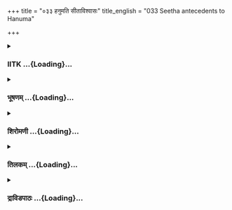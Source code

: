 +++
title = "०३३ हनुमति सीताविश्वासः"
title_english = "033 Seetha antecedents to Hanuma"

+++
<div caption="श्रीराम-हरिसीताराममूर्ति-घनपाठिभ्यां वचनम्" class="audioEmbed" src="https://archive.org/download/Ramayana-recitation-Sriram-harisItArAmamUrti-Ghanapaati-v2/Kanda_5/Kanda_5_SK-033-Seetha_antecedents_to_Hanuma.mp3"></div>

<div class="js_include collapsed" newlevelforh1="3" title="IITK" unfilled url="/purANam/rAmAyaNam/audIchya-pAThaH/iitk/5_sundarakANDam/05-sItA-bhAShaNam/033_hanumati_sItAvishvAsaH.md">
<details><summary><h3>IITK ...{Loading}...</h3></summary>

Sita reveals her story to Hanuman.



#### श्लोकः
##### मूलम्
सोऽवतीर्य द्रुमात्तस्माद्विद्रुमप्रतिमाननः।  
विनीतवेषः कृपणः प्रणिपत्योपसृत्य च॥5.33.1॥  
तामब्रवीन्महातेजा हनूमान्मारुतात्मजः।  
शिरस्यञ्जलिमाधाय सीतां मधुरया गिरा॥5.33.2॥

##### शब्दार्थः
विद्रुमप्रतिमाननः whose face was like the colour of a coral, महातेजाः shining, मारुतात्मजः son of the Windgod, सः हनुमान् Hanuman, तस्मात् from that, द्रुमात् from the tree, अवतीर्य having climbed down, विनीतवेषः dressed in a sober manner, कृपणः piteous, प्रणिपत्य having offered salutations, उपसृत्य went near her, शिरसि on his head, अञ्चलिम् having folded palms, आधाय placed, तां सीताम् her, Sita, मधुरया in sweet, गिरा words, अब्रवीत् spoke.

##### आङ्ग्लानुवादः
Hanuman, son of the Windgod whose face shone like coral, dressed in a sober manner climbed down the tree, went close to Sita, offered salutations with his palms on his head and spoke in sweet wordsः



#### श्लोकः
##### मूलम्
का नु पद्मपलाशाक्षि क्लिष्टकौशेयवासिनि।  
द्रुमस्य शाखामालम्ब्य तिष्ठसि त्वमनिन्दिते॥5.33.3॥

##### शब्दार्थः
पद्मपलाशाक्षि O one with eyes like lotus petals, क्लिष्टकौशेयवासिनि robed in crumpled silk, अनिन्दिते blameless lady, द्रुमस्य of the tree, शाखाम् branch, आलम्ब्य by holding, तिष्ठसि you are standing, का नु who are you?

##### आङ्ग्लानुवादः
"O blameless lady with eyes like lotus petals, in crumpled silk, holding a branch, and standing, who are you?



#### श्लोकः
##### मूलम्
किमर्थम् तव नेत्राभ्यां वारि स्रवति शोकजम्।  
पुण्डरीकपलाशाभ्यां विप्रकीर्णमिवोदकम्॥5.33.4॥

##### शब्दार्थः
पुण्डरीकपलाशाभ्याम् from two petals of white lotus, विप्रकीर्णम् trickled, उदकम् इव like water, तव your, नेत्राभ्याम् from your eyes, शोकजम् tears of grief, वारि water, किमर्थम् for what reason, स्रवति is flowing.

##### आङ्ग्लानुवादः
"Why are tears of grief flowing from your eyes like water trickling down a pair of petals of white lotuses?



#### श्लोकः
##### मूलम्
सुराणामसुराणां वा नागगन्धर्वरक्षसाम्।  
यक्षाणां किन्नराणां वा का त्वं भवसि शोभने॥5.33.5॥

##### शब्दार्थः
शोभने O auspicious one, त्वम् you, सुराणाम् among gods, असुराणां वा or demons, नागगन्धर्वरक्षसाम् of nagas, gandharvas, rakshasas, यक्षाणाम् of yakshas, किन्नराणां वा or kinneras, का who, भवसि you are.

##### आङ्ग्लानुवादः
"O noble lady, are you a goddess or a demoness, a naga, a gandharva, a rakshasa, a yaksha or a kinnera?



#### श्लोकः
##### मूलम्
का त्वं भवसि रुद्राणां मरुतां वा वरानने।  
वसूनां हि वरारोहे देवता प्रतिभासि मे॥5.33.6॥

##### शब्दार्थः
वरानने O beautiful lady, त्वम् you, रुद्राणाम् of the Rudras, मरुतां वा or even Marutas, वसूनाम् of Vasus, का who, भवसि you are, वरारोहे O fine woman, देवता goddess, मे to me, प्रतिभासि  you appear

##### आङ्ग्लानुवादः
"O beautiful lady Do you belong to the race of Rudras, or Marutas, or Vasus?. O noble lady, you appear a goddess to me.



#### श्लोकः
##### मूलम्
कि नु चन्द्रमसा हीना पतिता विबुधालयात्।  
रोहिणी ज्योतिषां श्रेष्ठा श्रेष्ठसर्वगुणान्विता॥5.33.7॥

##### शब्दार्थः
चन्द्रमसा from the Moon, हीना separated, विबुधालयात् from the abode of the gods, पतिता fallen down, ज्योतिषाम् among the luminaries, श्रेष्ठा best one, श्रेष्ठसर्वगुणान्विता who has all best qualities, रोहिणी Rohini किं नु you may be

##### आङ्ग्लानुवादः




#### श्लोकः
##### मूलम्
का त्वं भवसि कल्याणि त्वमनिन्दितलोचने।  
कोपाद्वा यदि वा मोहाद्भर्तारमसितेक्षणे॥5.33.8॥  
वसिष्ठं कोपयित्वा त्वं नासि कल्याण्यरुन्धती।

##### शब्दार्थः
असितेक्षणे O lady of lovely black eyes, त्वम् you, कोपाद्वा or out of anger, यदि वा or else, मोहात् out of delusion, भर्तारम् husband, वसिष्ठम् Vasistha, कोपयित्वा making him angry, कल्याणि O auspicious lady, अरुन्धती Arundhati, नासि are you not

##### आङ्ग्लानुवादः
"O lady of lovely black eyes who are you? Have you by any chance offended your husband out of anger or out of delusion? Are you the auspicious Arundhati dislodged for making your lord Vasistha angry?



#### श्लोकः
##### मूलम्
को नु पुत्रः पिता भ्राता भर्ता वा ते सुमध्यमे॥5.33.9॥  
अस्माल्लोकादमुं लोकं गतं त्वमनुशोचसि।

##### शब्दार्थः
सुमध्यमे O woman of beautiful waist, अस्मात् from this, लोकात् from the world, अमुं लोकम् to this world, गतम् dead, त्वम् your, अनुशोचसि worrying about, ते your, पुत्रः son, पिता father, भ्राता brother, भर्ता वा or is it husband, को नु is he?

##### आङ्ग्लानुवादः
"O woman of beautiful waist from which world have you come here? For whom are you worrying? Who is your son, father, brother or husband? Are you worrying about some one dead?.



#### श्लोकः
##### मूलम्
रोदनादतिनिश्श्वासाद्भूमिसंस्पर्शनादपि॥5.33.10॥  
न त्वां देवीमहं मन्ये राज्ञस् सर्वज्ञावधारणात्।

##### शब्दार्थः
रोदनात् from your weeping, अतिनिश्श्वासात् breathing heavily, भूमिसंस्पर्शनादपि your touching the ground, राज्ञः royal, संज्ञावधारणात् having signs of sovereignty, त्वाम् you, देवीम् O goddess, अहम् I, न मन्ये I do not think.

##### आङ्ग्लानुवादः
"From your weeping, your sighing and your touching the earth (gods do not touch the earth) and your signs of sovereignty, I do not think you are a goddess (meaning otherwise she posessed divine grace).



#### श्लोकः
##### मूलम्
व्यञ्जनानि च ते यानि लक्षणानि च लक्षये॥5.33.11॥  
महिषी भूमिपालस्य राजकन्या च मे मता।

##### शब्दार्थः
ते your, यानि those, व्यञ्जनानि signs, लक्षणानि च also qualities, लक्षये I see, भूमिपालस्य king's, महिषी consort, राजकन्या च and a princess, मे to me, मता it is felt.

##### आङ्ग्लानुवादः
"On the basis of your royal signs and other qualities I infer that you are the daughter of a king or his consort.



#### श्लोकः
##### मूलम्
रावणेन जनस्थानाद्बलादपदहृता यदि॥5.33.12॥  
सीता त्वमसि भद्रं ते तन्ममाचक्ष्व पृच्छतः।

##### शब्दार्थः
त्वम् you, जनस्थानात् from Janasthana, रावणेन by Ravana, बलात् forcibly, अपहृता borne away, सीता Sita, असि यदि if you are, तत् that, पृच्छतः  enquiring, मम to me, आचक्ष्व you tell, ते भद्रम् wish you well.

##### आङ्ग्लानुवादः
"If you are Sita, who was forcefully borne away by Ravana from Janasthana you may kindly reveal to me freely. May god bless you.



#### श्लोकः
##### मूलम्
यथा हि तव वै दैन्यं रूपं चाप्यतिमानुषम्॥5.33.13॥  
तपसा चान्वितो वेषस्त्वं राममहिषी ध्रुवम्।

##### शब्दार्थः
तव your, दैन्यम् plight, अतिमानुषम् superhuman, रूपं च and your form, तपसा with austerity, अन्वितः endowed, वेषः your dress, यथा as much, त्वम् you are, ध्रुवम् surely, राममहिषी Rama's queen.

##### आङ्ग्लानुवादः
"Indeed your plight, the superhuman beauty and your robes marked with asceticism, surely tell me that you are Rama's queen."



#### श्लोकः
##### मूलम्
सा तस्य वचनं श्रुत्वा रामकीर्तनहर्षिता॥5.33.14॥  
उवाच वाक्यं वैदेही हनुमन्तं द्रुमाश्रितम्।

##### शब्दार्थः
सा वैदेही that Vaidehi, तस्य his, वचनम् word, श्रुत्वा having heard, रामकीर्तनहर्षिता happy to hear words of praise of Rama, द्रुमाश्रितम् on the tree, हनुमन्तम् Hanuman, वाक्यम् these words, उवाच spoke.

##### आङ्ग्लानुवादः
Happy to have heard words of praise of Rama, Vaidehi spoke this to Hanuman, who got up the treeः



#### श्लोकः
##### मूलम्
पृथिव्यां राजसिंहानां मुख्यस्य विदितात्मनः॥5.33.15॥  
स्नुषा दशरथस्याहं शत्रुसैन्यप्रतापिनः।

##### शब्दार्थः
अहम् I am, पृथिव्याम् on earth, राजसिंहानाम् among great kings, मुख्यस्य foremost, विदितात्मनः of the knower of self, शत्रुसैन्यप्रतापिनः of the slayer of enemy army, दशरथस्य Dasaratha's, स्नुषा daughterinlaw.

##### आङ्ग्लानुवादः
"I am daughterinlaw of king Dasaratha, knower of the self, the foremost among kings on earth and a slayer of enemy army.



#### श्लोकः
##### मूलम्
दुहिता जनकस्याहं वैदेहस्य महात्मनः॥5.33.16॥  
सीतेति नाम नाम्नाऽहं भार्या रामस्य धीमतः।

##### शब्दार्थः
अहम् I am, वैदेहस्य Videha's, महात्मनः great soul, जनकस्य Janaka's, दुहिता daughter, नाम्ना सीतेति नाम Sita by name, अहम् I am, धीमतः of the sagacious, रामस्य Rama's, भार्या wife.

##### आङ्ग्लानुवादः
"I am daughter of the great soul, Janaka, king of Videha, known as Sita. I am the wife of that sagacious Rama.



#### श्लोकः
##### मूलम्
समा द्वादश तत्राहं राघवस्य निवेशने॥5.33.17॥  
भुञ्जाना मानुषान्भोगान्सर्वकामसमृद्धिनी।

##### शब्दार्थः
अहम् I am, तत्र there, राघवस्य Rama's, निवेशने the abode, मानुषान् mortal, भोगान् pleasures, भुञ्जाना experiencing, सर्वकामसमृद्धिनी all kinds of pleasures provided, द्वादश twelve, समाः years.

##### आङ्ग्लानुवादः
"I enjoyed worldly pleasures in abundance for twelve years at Rama's abode.



#### श्लोकः
##### मूलम्
तत्र त्रयोदशे वर्षे राज्येनेक्ष्वाकुनन्दनम्॥5.33.18॥  
अभिषेचयितुं राजा सोपाध्यायः प्रचक्रमे।

##### शब्दार्थः
ततः then, त्रयोदशे in the thirteenth, वर्षे in the year, सोपाध्यायः with his preceptor, राजा the king, इक्ष्वाकुनन्दनम् delight of the Ikshvakus, राज्येन in the kingdom, अभिषेचयितुम् to coronate, प्रचक्रमे arranged.

##### आङ्ग्लानुवादः
"Then in the thirteenth year king Dasaratha along with the royal preceptor arranged to  coronate Rama, delight of the Ikshvaku family, in the kingdom.



#### श्लोकः
##### मूलम्
तस्मिन्सम्भ्रियमाणे तु राघवस्याभिषेचने॥5.33.19॥  
कैकयी नाम भर्तारं देवी वचनमब्रवीत्।

##### शब्दार्थः
तस्मिन् in that, राघवस्य Rama's, अभिषेचने in the coronation, सम्भ्रियमाणे while preparations were being made, कैकेयी नाम called Kaikeyi, देवी queen, भर्तारम् to her husband, वचनम् these words, अब्रवीत् spoke.

##### आङ्ग्लानुवादः
"While preparations for the coronation were on, queen Kaikeyi said to her husbandः



#### श्लोकः
##### मूलम्
न पिबेयं न खादेयं प्रत्यहं मम भोजनम्॥5.33.20॥  
एष मे जीवितस्यान्तो रामो यद्यभिषिच्यते।

##### शब्दार्थः
न पिबेयम् I shall not drink, प्रत्यहम् daily, भोजनम् food, न खादेयम् I will not eat, रामः Rama, यदि if, अभिषिच्यते is coronated, एषः this is, मे my, जीवितस्य life's, अन्तः end.

##### आङ्ग्लानुवादः
'I shall not drink or eat food, if Rama is coronated. I shall end my life this moment.



#### श्लोकः
##### मूलम्
यत्तदुक्तं त्वया वाक्यं प्रीत्या नृपतिसत्तम॥5.33.21॥  
तच्छेन्न वितथं कार्यं वनं गच्छतु राघवः।

##### शब्दार्थः
नृपतिसत्तम the foremost among kings, त्वया by you, प्रीत्या lovingly, यत् such, तत् वाक्यम् words, उक्तम् spoken, तत् the same, वितथम् false, न कार्यं that promise, यदि if you please, राघवः Rama, वनम् to the forest, गच्छतु  go.

##### आङ्ग्लानुवादः
'O Dasaratha, the foremost among kings if the promise lovingly made by you earlier is not going to be false, Rama should go to the forest'.



#### श्लोकः
##### मूलम्
स राजा सत्यवाग्देव्या वरदानमनुस्मरन्॥5.33.22॥  
मुमोह वचनं श्रुत्वा कैकेय्याः क्रूरमप्रियम्।

##### शब्दार्थः
सत्यवाक् ever truthful, सः राजा that king, देव्याः to the queen, वरदानम् boons, अनुस्मरन् remembering, कैकेय्याः of Kaikeyi, क्रूरम् cruel, अप्रियम् unpleasant, वचनम् word, श्रुत्वा having heard, मुमोह fainted.

##### आङ्ग्लानुवादः
"Remembering the boons the ever truthful king had granted to Kaikeyi, he fainted after hearing her cruel and harsh words.



#### श्लोकः
##### मूलम्
ततस्तु स्थविरो राजा सत्ये धर्मे व्यवस्थितः॥5.33.23॥  
ज्येष्ठं यशस्विनं पुत्रं रुदन्राज्यमयाचत।

##### शब्दार्थः
ततः then, सत्ये by truth, धर्मे by rigteousness, व्यवस्थितः one who held, स्थविरः aged, राजा king, रुदन् while crying, यशस्विनम् glorious one, ज्येष्ठम् eldest, पुत्रम् son, राज्यम् kingdom, अयाचत begged.

##### आङ्ग्लानुवादः
"The aged king who held on to truthfulness and righteousness begged his famed eldest son Rama to return the kingdom.



#### श्लोकः
##### मूलम्
स पितुर्वचनं श्रीमानभिषेकात्परं प्रियम्॥5.33.24॥  
मनसा पूर्वमासाद्य वाचा प्रतिगृहीतवान्।

##### शब्दार्थः
श्रीमान् illustrious one, सः he, पितुः father's, वचनम् word, अभिषेकात् more than coronation, परम् supreme, प्रियम् dear, मनसा by his mind, पूर्वम् first, आसाद्य having accepted, वाचा by word, प्रतिगृहीतवान् accepted

##### आङ्ग्लानुवादः
"The illustrious Rama who valued his father's word more than sovereignty, bowed to the command of the father.



#### श्लोकः
##### मूलम्
दद्यान्न प्रतिगृह्णीयान्न ब्रूयात्किञ्चिदप्रियम्॥5.33.25॥  
अपि जीवितहेतोर्वा रामस्सत्यपराक्रमः।

##### शब्दार्थः
सत्यपराक्रमः one whose truthfulness was his strength, रामः Rama, दद्यात् he give,न प्रतिगृह्णीयात् he will not take, जीवितहेतोर्वा even for his life, किञ्चित् even a little, अप्रियम् harsh, न ब्रूयात् he will not speak .

##### आङ्ग्लानुवादः
"Rama, whose strength was his truthfulness, gave whatever others sought but would not accept anything in return. He would not speak a harsh word.



#### श्लोकः
##### मूलम्
स विहायोत्तरीयाणि महार्हाणि महायशाः॥5.33.26॥  
विसृज्य मनसा राज्यं जनन्यै मां समादिशत्।

##### शब्दार्थः
महायशाः a highly renowned, सः he, महार्हाणि luxurious, उत्तरीयाणि upper garments, विहाय cast off, मनसा whole heartedly, राज्यम् kingdom, विसृज्य having given up, माम् me, जनन्यै to his mother, समादिशत् entrusted.

##### आङ्ग्लानुवादः
"Having given up the kingdom  voluntarily, Rama, a highly renowned king cast off his luxurious upper garments and asked me to take care of his mother.



#### श्लोकः
##### मूलम्
साहं तस्याग्रतस्तूर्णं प्रस्थिता वनचारिणी॥5.33.27॥  
न हि मे तेन हीनाया वासस्स्वर्गेऽपि रोचते।

##### शब्दार्थः
सा अहम् I myself, वनचारिणी a forestdweller, तूर्णम् quickly, तस्य his, अग्रतः ahead of him, प्रस्थिता started, तेन by him, हीनायाः separated, मे  me, स्वर्गेऽपि न रोचते did not prefer even heaven.

##### आङ्ग्लानुवादः
"I, however resolved to live in the forest, marched ahead of him quickly as I did not prefer even heaven without him.



#### श्लोकः
##### मूलम्
प्रागेव तु महाभागस्सौमित्रिर्मित्रनन्दनः॥5.33.28॥  
पूर्वजस्यानुयात्रार्थे द्रुमचीरैरलङ्कृतः।

##### शब्दार्थः
महाभागः a noble one, मित्रनन्दनः a delight to friends, सौमित्रिः Saumitri, प्रागेव already, पूर्वजस्य eldest brother's, अनुयात्रार्थे to follow him, द्रुमचीरैः an bark, अलङ्कृतः dressed.

##### आङ्ग्लानुवादः




#### श्लोकः
##### मूलम्
ते वयं भर्तुरादेशं बहुमान्य दृढव्रताः॥5.33.29॥  
प्रविष्टास्स्म पुरादृष्टं वनं गम्भीरदर्शनम्।

##### शब्दार्थः
ते then वयम् we, भर्तुः king's, आदेशम् order, बहुमान्य respecting, दृढव्रताः resolved firmly, पुरा in the past, अदृष्टम् not seen, गम्भीरदर्शनम् impenetrable, वनम् forest, प्रविष्टाः स्मः we  
entered.

##### आङ्ग्लानुवादः
"Respecting the king's order and determined firmly, we entered the impenetrable forest.



#### श्लोकः
##### मूलम्
वसतो दण्डकारण्ये तस्याहममितौजसः॥5.33.30॥  
रक्षसाऽपहृता भार्या रावणेन दुरात्मना।

##### शब्दार्थः
दण्डकारण्ये in the Dandaka forest, वसतः while living, अमितौजसः the most valiant, तस्य his, भार्या wife, अहम् am, दुरात्मना by evilminded, रावणेन by Ravana, अपहृता was abducted.

##### आङ्ग्लानुवादः
"While the most valiant Rama was living in the Dandaka forest, I, his wife was borne away by the evilminded Ravana.



#### श्लोकः
##### मूलम्
द्वौ मासौ तेन मे कालो जीवितानुग्रहः कृतः॥5.33.31॥  
ऊर्ध्वं द्वाभ्यां तु मासाभ्यां ततस्तक्ष्यामि जीवितम्।

##### शब्दार्थः
तेन by him, द्वौ two, मासौ months, मे to me, जीवितानुग्रहः grant of time to live, कृतः given, ततः then, द्वाभ्याम् after the two, मासाभ्याम् months, ऊर्ध्वम् after that, जीवितम् life, त्यक्ष्यामि I will give up.

##### आङ्ग्लानुवादः
"He has allowed me two months time to live. After two months I will have to give up my life."  

#### समाप्तिः
 श्रीमद्रामायणे वाल्मीकीय आदिकाव्ये सुन्दरकाण्डे त्रयस्त्रिंशस्सर्गः॥  
Thus ends the thirtythird sarga of Sundarakanda of the holy Ramayana, the first epic composed by sage Valmiki.

</details>
</div>
<div class="js_include collapsed" newlevelforh1="3" title="भूषणम्" unfilled url="/purANam/rAmAyaNam/audIchya-pAThaH/TIkA/bhUShaNa_iitk/5_sundarakANDam/05-sItA-bhAShaNam/033_hanumati_sItAvishvAsaH.md">
<details><summary><h3>भूषणम् ...{Loading}...</h3></summary>



सो ऽवतीर्य द्रुमात्तस्माद्विद्रुमप्रतिमाननः ।  

विनीतवेषः कृपणः प्रणिपत्योपसृत्य च  ॥  ५।३३।१ ॥   

तामब्रवीन्महातेजा हनूमान् मारुतात्मजः ।  

शिरस्यञ्जलिमाधाय सीतां मधुरया गिरा  ॥  ५।३३।२ ॥   

कानु पद्मपलाशाक्षि क्लिष्टकौशेयवासिनि ।  

द्रुमस्य शाखामालम्ब्य तिष्ठसि त्वमनिन्दिते  ॥  ५।३३।३ ॥   

सो ऽवतीर्येत्यादि । सः राक्षसीषु सुप्तासु लब्धावसर इत्यर्थः । कृपणः
सीतादौस्थ्यदर्शनेन दीनः । जानन्नपि वैदेह्यैव वाचयितुमब्रवीत्  ॥ 
५।३३।१३ ॥   

  

किमर्थं तव नेत्राभ्यां वारि स्रवति शोकजम् ।  

पुण्डरीकपलाशाभ्यां विप्रकीर्णमिवोदकम्  ॥  ५।३३।४ ॥   

किमर्थमिति । तव नेत्राभ्याम् आनन्दाश्रुयोगार्हाभ्याम् । किमर्थं कस्य
कुलच्छेदाय । यद्वा किमर्थं किं चेतसि कृत्वा । पुण्डरीकेत्यादि ।
हन्तैतत्सौन्दर्यं प्रणयिना रामेण दृष्टमासीदिति भावः  ॥  ५।३३।४ ॥   

  

सुराणामसुराणां वा नागगन्धर्वरक्षसाम् ।  

यक्षाणां किन्नराणां वा का त्वं भवसि शोभने  ॥  ५।३३।५ ॥   

का त्वं भवसि रुद्राणां मरुतां वा वरानने ।  

वसूनां वा वरारोहे देवता प्रतिभासे मे  ॥  ५।३३।६ ॥   

किन्नु चन्द्रमसा हीना पतिता विबुधालयात् ।  

रोहिणी ज्योतिषां श्रेष्ठा श्रेष्ठसर्वगुणान्विता  ॥  ५।३३।७ ॥   

सुराणामित्यादिषु निर्धारणे षष्ठी । का त्वं कस्य सम्बन्धिनीत्यर्थः  ॥ 
५।३३।५७ ॥   

  

का त्वं भवसि कल्याणि कत्वमनिन्दितलोचने  ॥  ५।३३।८ ॥   

का त्वमिति । हे कल्याणि । त्वं का । अनिन्दितलोचने । त्वं का भवसीति योजना
 ॥  ५।३३।८ ॥   

  

कोपाद्वा यदि वा मोहाद्भर्तारमसितेक्षणे ।  

वसिष्ठं कोपयित्वा त्वं नासिकल्याण्यरुन्धती  ॥  ५।३३।९ ॥   

वसिष्ठं कोपयित्वेत्यत्रापि पतिता विबुधालयादित्यनुषज्यते । नासीत्यत्र
काकुरनुसन्धेया  ॥  ५।३३।९ ॥   

  

को नु पुत्रः पिता भ्राता भर्ता वा ते सुमध्यमे ।  

अस्माल्लोकादमुं लोकं गतं त्वमनुशोचसि  ॥  ५।३३।१० ॥   

कोन्विति । अमुं लोकं गतम्, यमिति शेषः । परलोकं गतं यं पुत्रं पितरं
भ्रातरं भर्तारं वा अनुशोचसि स क इत्यर्थः । गता त्वमित्यपि पाठः । अस्मात्
स्वर्गादमुं मनुष्यलोकम् गता या त्वमनुशोचसि । तस्यास्ते को वा
पुत्रादिरिति योजना  ॥  ५।३३।१० ॥   

  

रोदनादतिनिःश्वासाद्भूतमिसंस्पर्शनादपि ।  

न त्वां देवीमहं मन्ये राज्ञः संज्ञावधारणात्  ॥  ५।३३।११ ॥   

देवीं देवस्त्रियम् । संज्ञावधारणात् संज्ञायते अनयेति संज्ञा लक्षणम् ।
राजलक्षणनिश्चयादित्यर्थः  ॥  ५।३३।११ ॥   

  

व्यञ्जनानि च ते यानि लक्षणामनि च लक्षये ।  

महिषी भूमिपालस्य राजकन्या ऽसि मे मता  ॥  ५।३३।१२ ॥   

रावणेन जनस्थानाद् बलादपहृता यदि ।  

सीता त्वमसि भद्रं ते तन्ममाचक्ष्व पृच्छतः  ॥  ५।३३।१३ ॥   

व्यञ्जनामि स्तनजघनादीनि । "व्यञ्जनं तेमने चिह्ने श्मश्रुण्यवयवे ऽपि च"
इति विश्वः । लक्षणानि शुभावर्तरेखादिसामुद्रिकलक्षणानि  ॥  ५।३३।१२१३ ॥   

  

यथा हि तव वै दैन्यं रूपं चाप्यतिमानुषम् ।  

तपसा चान्वितो वेषस्त्वं राममहिषी ध्रुवम्  ॥  ५।३३।१४ ॥   

यथा यादृशम्  ॥  ५।३३।१४ ॥   

  

सा तस्य वचनं श्रुत्वा रामकीर्तनहर्षिता ।  

उवाच वाक्यं वैदेही हनुमन्तं द्रुमाश्रितम्  ॥  ५।३३।१५ ॥   

द्रुमाश्रितं द्रुममूलाश्रितम् । सो ऽवतीर्येति द्रुमावतरणस्य
पूर्वमुक्तत्वात् । यद्वा पूर्वमग्रादवतरणमुक्तमिति ज्ञेयम्  ॥  ५।३३।१५ ॥   

  

पृथिव्यां राजसिहानां मुख्यस्य विदितात्मनः ।  

स्नुषा दशरथस्याहं शत्रुसैन्यप्रतापिनः  ॥  ५।३३।१६ ॥   

पृथिव्यामिति । शत्रुसैन्यप्रतापिनः शत्रुषु जीवत्सु न मे श्वशुरो
जीवितवान् । स चेदिदानीं वर्तेत कथमहमेतादृशीमवस्थां प्राप्नुयामिति भावः
 ॥  ५।३३।१६ ॥   

  

दुहिता जनकस्याहं वैदेहस्य महात्मनः ।  

सीता च नाम नाम्ना ऽहं भार्या रामस्य धीमतः  ॥  ५।३३।१७ ॥   

दुहितेति । सीता च नामेत्यत्र नामशब्दः प्रासिद्धौ  ॥  ५।३३।१७ ॥   

  

समा द्वादश तत्राहं राघवस्य निवेशने ।  

भुञ्जाना मानुषान् भोगान् सर्वकामसमृद्धिनी  ॥  ५।३३।१८ ॥   

तत्र त्रयोदशे वर्षे राज्येनेक्ष्वाकुनन्दनम् ।  

अभिषेचयितुं राजा सोपाध्यायः प्रचक्रमे  ॥  ५।३३।१९ ॥   

समा इति । अहम् एतादृशावस्था अहम् । तत्र मम श्वशुरगृहे । द्वादशसमाः
द्वादशसंवत्सरान् । अत्यन्तसंयोगे द्वितीया ।
तेनाविच्छोन्नैकरूपभोगभोक्तृत्वमुच्यते । मानुषानित्यनेन नात्मनो मानुषत्वं
स्वाभाविकमिति सूच्यते । भोगान् भुञ्जाना अनुभवन्ती । काम्यन्त इति कामाः
भोगोपकरणानि स्रक्चन्दनादीनि । तेषां समृद्धं समृद्धिः । भावे निष्ठा ।
तदस्या अस्तीति सर्वकामसमृद्विनी । "अत इनिठनौ" इति इनिप्रत्ययः । अभवमिति
शेषः  ॥  ५।३३।१८१९ ॥   

  

तस्मिन् संभ्रियमाणे तु राघवस्याभिषेचने ।  

कैकेयी नाम भर्तारं देवी वचनमब्रवीत्  ॥  ५।३३।२० ॥   

तस्मिन्निति । संभ्रियमाणे संभारान् संपादयति सति । राघवस्याभिषेचने
रामाभिषेकनिमित्तम् । देवी महिषी  ॥  ५।३३।२० ॥   

  

न पिबेयं न खादेयं प्रत्यहं मम भोजनम् ।  

एष मे जीवितस्यान्तो रामो यद्यभिषिच्यते  ॥  ५।३३।२१ ॥   

न पिबेयमिति । भुज्यत इति भोजनं खाद्यं पेयं च । रामो यद्यभिषिच्यते तदा मम
संबन्धि यत् भोजनं तन्न पिबेयं न खादेयम् । एषः अयमभिषेकः जीवितस्यान्तश्च
 ॥  ५।३३।२१ ॥   

  

यत्तदुक्तं त्वया वाक्यं प्रीत्या नृपतिसत्तम ।  

तच्चेन्न वितथं कार्यं वनं गच्छतु राघवः  ॥  ५।३३।२२ ॥   

यत्तदिति । तत्पूर्वोक्तं यद्वरदानरूपं वाक्यं तन्न वितथं कार्यं चेत्तदा
रामो वनं गच्छतु  ॥  ५।३३।२२ ॥   

  

स राजा सत्यवाग् देव्या वरदानमनुस्मरन् ।  

मुमोह वचनं श्रुत्वा कैकेय्याः क्रूरमप्रियम्  ॥  ५।३३।२३ ॥   

ततस्तु स्थविरो राजा सत्ये धर्मे व्यवस्थितः ।  

ज्येष्ठं यशस्विनं पुत्रं रुदन् राज्यमयाचत  ॥  ५।३३।२४ ॥   

स इति । देव्यास्संबन्धि स्वकृतं वरदानं स्मृत्वा कैकेय्याः वचनं श्रुत्वा
मुमोह  ॥  ५।३३।२३२४ ॥   

  

स पितुर्वचनं श्रीमानभिषेकात् परं प्रियम् ।  

मनसा पूर्वमासाद्य वाचा प्रतिगृहीतवान्  ॥  ५।३३।२५ ॥   

दद्यान्न प्रतिगृह्णीयान्न ब्रूयात् किंचिदप्रियम् ।  

अपि जीवितहेतोर्वा रामः सत्यपराक्रमः  ॥  ५।३३।२६ ॥   

अभिषेकात्परं प्रियं पितुर्वचनं विवासयाचनारूपम्, पूर्वं मनसा आसाद्य
अङ्गीकृत्य अथ वाचा प्रतिगृहीतवान्, मनः पूर्वकमङ्गीकृतवानित्यर्थः  ॥ 
५।३३।२५२६ ॥   

  

स विहायोत्तरीयाणि महार्हाणि महायशाः ।  

विसृज्य मनसा राज्यं जनन्यै मां समादिशत्  ॥  ५।३३।२७ ॥   

उत्तरीयाणि वासांसि । जनन्यै कौसल्यायै । मां समादिशत्, तन्निकटे त्वया
स्थातव्यमित्युक्तवानित्यर्थः  ॥  ५।३३।२७ ॥   

  

सा ऽहं तस्याग्रतस्तूर्णं प्रस्थिता वनचारिणी ।  

न हि मे तेन हीनाया वासः स्वर्गे ऽपि रोचते  ॥  ५।३३।२८ ॥   

सा ऽहमिति । अग्रतः प्रस्थाने हेतुमाहन हीति  ॥  ५।३३।२८ ॥   

  

प्रागेव तु महाभागः सौमित्रिर्मित्रनन्दनः ।  

पूर्वजस्यानुयात्रार्थे द्रुमचीररैलङ्कृतः  ॥  ५।३३।२९ ॥   

प्रागेवेति । प्रागेव यद्यपि रामानन्तरमेव लक्ष्मणेन द्रुमचीरादिस्वीकारः
तथापि तस्य त्वरातिशयव्यञ्जनाय तथोक्तिः । महाभागः "अहं सर्वं करिष्यामि"
इति प्रतिज्ञानुसारेण सर्वविधकैङ्कर्यकरणोचिताभिषेकविघ्नहेतुभाग्यसम्पन्नः
। सौमित्रिः ऽसृष्टस्त्वं वनवासायऽ इत्युक्तवत्याः गर्भे सञ्जातः ।
मित्रनन्दनः स लक्ष्मणः सर्वविधकैङ्कर्यकर्तेत्यनुकूलैरभिनन्दनीयः ।
पूर्वजस्येत्यादि । रामकैङ्कर्यानुरूपत्वेन
द्रुमचीरादीनामलङ्करणत्वमित्यर्थः  ॥  ५।३३।२९ ॥   

  

त वयं भर्तुरादेशं बहुमान्य दृढव्रताः ।  

प्रविष्टाः स्म पुरा ऽदृष्टं वन गम्भीरदर्शनम्  ॥  ५।३३।३० ॥   

वसतो दण्डकारण्ये तस्याहममितौजसः ।  

रक्षसा ऽपहृता भार्या रावणेन दुरात्मना  ॥  ५।३३।३१ ॥   

ते वयमिति । पुरा ऽदृष्टं पूर्वमदृष्टम् । अत्र गम्भीरशब्देन
दुष्प्रवेशत्वम्, दर्शनशब्देन स्वरूपमप्युच्यते  ॥  ५।३३।३०३१ ॥   

  

द्वौ मासौ तेन मे कालो जीवितानुग्रहः कृतः ।  

ऊर्ध्वं द्वाभ्यां तु मासाभ्यां ततस्त्यक्ष्यामि जीवितम्  ॥  ५।३३।३२ ॥   

इत्यार्षे श्रीरामायणे वाल्मीकीये आदिकाव्ये श्रामत्सुन्दरकाण्डे
त्रयस्त्रिंशः सर्गः  ॥  ५।३३ ॥   

द्वौ मासौ द्विमासरूपः कालः । मे जीवितानुग्रहः जीवितानुग्राहकः,
जीवितधारणानुकूलः कृतः । त्यक्ष्यामि, स्वयमेवेति भावः  ॥  ५।३३।३२ ॥   

इति श्रीगोविन्दराजविरचिते श्रीरामायणभूषणे श्रृङ्गारतिलकाख्याने
सुन्दरकाण्डव्याख्याने त्रयस्त्रिंशः सर्गः  ॥  ५।३३ ॥   



</details>
</div>
<div class="js_include collapsed" newlevelforh1="3" title="शिरोमणी" unfilled url="/purANam/rAmAyaNam/audIchya-pAThaH/TIkA/shiromaNI_iitk/5_sundarakANDam/05-sItA-bhAShaNam/033_hanumati_sItAvishvAsaH.md">
<details><summary><h3>शिरोमणी ...{Loading}...</h3></summary>



जानकीवचनश्रवणानन्तरकालिकं हनुमद्वृत्तान्तमाह स इत्यादिभिः ।
विद्रुमप्रतिमं विद्रुमसदृशमाननं यस्य स हनूमान् शिरसि अञ्जलिमाधाय धृत्वा
मधुरया गिरा अब्रवीत् । श्लोकद्वयमेकान्वयि  ॥  ५।३३।१,२  ॥   

  

तद्वचनाकारमाह केत्यादिभिः । द्रुमस्य शाखामवलम्ब्य या त्वं तिष्ठसि सा
त्वं का ऽसि  ॥  ५।३३।३  ॥   

  

किमिति । विप्रकीर्णं स्फुटितघटादिभ्यो निःसृतमुदकमिव नेत्राभ्यां वारि
किमर्थं स्रवति  ॥  ५।३३।४  ॥   

  

सुराणामिति । हे शोभने सुरादीनां मध्ये त्वं का भवसि रुद्राणां मरुतां वा
मध्ये का त्वं भवसि । ननु त्वमेव विचारयेत्यत आह मे मम तु वसूनामग्नीनां
देवता त्वं प्रतिभासि । किंच सुराद्यन्यतमानां का काचित् देवता त्वं मे
प्रतिभासि । श्लोकद्वयमेकान्वयि  ॥  ५।३३।५,६  ॥   

  

तत्रापि दृढतरगमकाभावादाह किमित्यादिभिः । विबुधालयात् पतिता अत एव
चन्द्रमसा हीना ज्योतिषां श्रेष्ठा रोहिणी किं त्वमसि  ॥  ५।३३।७  ॥   

  

केति । हे अनिन्दितलोचने । अस्माल्लोकात् अमुं परोक्षं देशं गतं प्राप्तं
त्वं प्राकृतभिन्नं जनं या त्वमनुशोचसि सा त्वं का ऽसि  ॥  ५।३३।८  ॥   

  

कोपादिति । कोपात् यदि वा मोहात् भर्तारं वशिष्ठं कोपयित्वा गता
त्वमरुन्धती वासि  ॥  ५।३३।९  ॥   

  

क इति । ते पुत्रादिः कः । अर्धं पृथक्-- रोदनादिति । रोदनादिना त्वां
देवीं देवस्त्रियं न मन्ये किंतु राज्ञो रामस्य संज्ञावधारणात् अत्यन्तं
नामग्रहणात् यानि व्यञ्जनानि बोधकानि ते लक्षणानि असाधारणचिह्नानि लक्षये
तेभ्यश्च भूमिपालस्य निखिलब्रह्माण्डाधिपतेः रामस्य महिषी राजकन्या
जनकराजपुत्री च मे मम मता निश्चिता । श्लोकद्वयं संमिलितान्वयि  ॥ 
५।३३।१०,११  ॥   

  

रावणेनेति । जनस्थानात् रावणेन प्रमथिता सीता यदि त्वमसि तदा पृच्छतो मे
आचक्ष्व  ॥  ५।३३।१२  ॥   

  

यथेति । यथा यथावत् तव दैन्यं वियोगदुःखजनितदीनता अतिमानुषं
मानुषानतिक्रान्तम् अत्यद्भुतमित्यर्थः । तव रूपं च तपसा अन्वितस्तव वेषश्च
अस्तीति शेषः अतस्त्वं राममहिष्येव  ॥  ५।३३।१३  ॥   

  

सेति । सा सीता तस्य हनूमतो वचनं श्रुत्वा रामकीर्तनहर्षिता सती
द्रुमाश्रितं हनूमन्तमुवाच  ॥  ५।३३।१४  ॥   

  

तद्वचनाकारमाह पृथिव्यामित्यादिभिः । विदितात्मनः प्रख्यातस्वरूपस्य
राजसिंहानां मुख्यस्य दशरथस्य स्नुषा ऽहमस्मि  ॥  ५।३३।१५  ॥   

  

दुहितेति । महात्मनो जनकस्याहं दुहिता सीतेति नाम्ना उक्ता जतैरभिहिता
रामस्य भार्या ऽहमस्मीति शेषः  ॥  ५।३३।१६  ॥   

  

समा इति । मानुषान् मनुष्यसंबन्धिनो भोगान् पदार्थान् भुञ्जाना ऽहं राघवस्य
निवेशने द्वादश समाः वर्षाणि अवसमिति शेषः  ॥  ५।३३।१७  ॥   

  

तत इति । ततः तत्र त्रयोदशे वर्षे इक्ष्वाकुनन्दनं राममभिषेचयितुं
प्रचक्रमे  ॥  ५।३३।१८  ॥   

  

तस्मिन्निति । राघवस्याभिषेचने संभ्रियमाणे सति कैकेयी भर्तारमब्रवीत्  ॥ 
५।३३।१९  ॥   

  

तद्वचनाकारमाह नेति । एष रामाभिषेकः मम जीवितस्यान्तः अतः यदि रामो
ऽभिषिच्यते तर्हि प्रत्यह प्रतिदिनं यन्मम भोजनम् उदरे प्रापणीयं तत् न
पिबेयं न खादेयम्  ॥  ५।३३।२०  ॥   

  

यदिति । यत् तत् औदार्यपोषकत्वेन अनुत्तमं वाक्यं त्वया उक्तं तत् वितर्थं
व्यर्थं न कार्यमतो राघवो वनं गच्छतु  ॥  ५।३३।२१  ॥   

  

स इति । सत्यवाक् स राजा देव्याः वरदानमनुस्मरन् सन् क्रूरं वियोगबोधकत्वेन
घातुकम् अत एव अप्रियं कैकेय्या वचनं श्रुत्वा मुमोह  ॥  ५।३३।२२ ॥   

तत इति । ततस्तस्मात् हेतो रुदन् राजा ज्येष्ठं पुत्रं राज्यं वनराज्यमयाचत
 ॥  ५।३३।२३  ॥   

  

स इति । स रामः अभिषेकात् परमधिकं प्रियं पितुर्वचनं पूर्वं मनसा आसाद्य
अङ्गीकृत्य वाचापि प्रतिगृहीतवान्  ॥  ५।३३।२४  ॥   

  

दद्यादिति । यो रामः यत् दद्यात् तत् जीवितहेतोरपि न प्रतिगृह्णीयात् स
रामः उत्तरीयाणि राज्यं च मनसा विसृज्य त्यक्त्वा समादिशत्
वनगमनबोधकवचनमकथयत् । श्लोकद्वयमेकान्वयि  ॥  ५।३३।२५,२६  ॥   

  

सेति । तेन रामेण हीनाया यस्या मे स्वर्गे ऽपि वासो न रोचते सा ऽहं
वनचारिणी सती तस्य रामस्य अग्रतः प्रस्थिता  ॥  ५।३३।२७  ॥   

  

प्रागिति । सौमित्रिः पूर्वजस्य रामस्यानुयात्रार्थे प्रागेव
कुशचीरैरलंकृतो ऽभवदिति शेषः  ॥  ५।३३।२८  ॥   

  

ते इति । भर्तुः पालयितुर्दशरथस्य आदेशमाज्ञां बहुमान्य अत्यन्तं सत्कृत्य
पुरा पूर्वमदृष्टं वनं वयं प्रविष्टाः स्म  ॥  ५।३३।२९  ॥   

  

वसत इति । दण्डकारण्ये वसतः तस्य रामस्य भार्या ऽहं रक्षसा ऽपहृता  ॥ 
५।३३।३०  ॥   

  

द्वाविति । \[द्वाभ्यां मासाभ्यामूर्ध्वं ते जीवितं त्यक्ष्यामि
त्याजयिष्यामीति वदतेति शेषः? \] तेन रक्षसा द्वौ मासौ मे जीवितानुग्रहः
जीवनावधिरित्यर्थः कृतः । किंच द्वौ मासौ जीवितानुग्रहः कृतः अतः ततः
ताभ्यां मासाभ्यामूर्ध्वं जीवितं त्यक्ष्यामि रामानागमने त्यक्तुमिच्छामि
 ॥  ५।३३।३१  ॥   

  

इति श्रीमद्वाल्मीकीयरामायणव्याख्याने रामायणशिरोमणौ सुन्दरकाण्डे
त्रयस्त्रिंशः सर्गः  ॥  ५।३३  ॥   

  



</details>
</div>
<div class="js_include collapsed" newlevelforh1="3" title="तिलकम्" unfilled url="/purANam/rAmAyaNam/audIchya-pAThaH/TIkA/tilaka_iitk/5_sundarakANDam/05-sItA-bhAShaNam/033_hanumati_sItAvishvAsaH.md">
<details><summary><h3>तिलकम् ...{Loading}...</h3></summary>



स इति । अत्यूर्ध्वशाखातः सीतासंमुखशाखायामवतीर्य द्रुमशब्दस्तदवयवपरः । अत
एवाग्रे "द्रुमाश्रितम्" इति वक्ष्यति । कृपणो मातुः सीताया
दुःखदर्शनाद्दीनः । दूरात्प्रणिपत्य तत उपसृत्य समीपमागत्य  ॥  ५।३३।१  ॥   

  

राक्षसीनां निशाजागरतो
निद्राजाड्यात्त्रिजटास्वप्नश्रवणजन्यभयोनात्मत्राणाय
सीतैकशरणत्वेनोपेक्षणाच्च दैवानुग्रहाच्चाप्रत्यूहः सीताहनूमतोः संलाप इति
बोध्यम्  ॥  ५।३३।२  ॥   

  

अथ लिङ्गैः सीतेति निश्चये ऽपि तयैव साक्षद्वाचयितुमजानान इव पृच्छति-- का
न्विति  ॥  ५।३३।३  ॥   

  

विप्रकीर्णं भिन्नघटादिव प्रसृतम्  ॥  ५।३३।४  ॥   

  

का न्वित्यादिश्लोकद्वयोक्तार्थस्यैव प्रपञ्चः सुराणामिति ।
सुरादिजातिमध्ये त्वं का किंजातीया  ॥  ५।३३।५  ॥   

  

देवता प्रतिभासि दिव्यरूपलक्षणवत्त्वादिति भावः  ॥  ५।३३।६  ॥   

  

कान्त्या रोहिणीत्वाशङ्का । श्रेष्ठैः सर्वैर्गुणैरधिका । एतदग्रे "का त्वं
भवसि कल्याणि त्वमनिन्दितलोचने" इत्यर्धं प्रक्षिप्तम्  ॥  ५।३३।७  ॥   

  

कोपाद्वेति । अत्रापि किं न्विति संबध्यते । कोपादिना वसिष्ठं
कोपयित्वेहागता कल्याण्यरुन्धती किं नु वासि । पातिव्रत्यादरुन्धतीत्वशङ्का
 ॥  ५।३३।८  ॥   

  

अथ शोककारणं पुत्रादिवियोगो ऽन्यद्वेति पृच्छति को नु पुत्र इति ।
अस्माल्लोकादमुं लोकं परलोकं गतं यं त्वमनुशोचसि स पुत्रादिः को न्विति
योजना  ॥  ५।३३।९  ॥   

  

इदानीं देवयोनित्वाशङ्कां स्वयमेव निवर्तयति रोदनादिति । अश्रुसंबन्धो
भूस्पर्शश्च देवानां नास्तीति श्रुतम्, तद्वत्वात्त्वां देवीं न मन्ये ।
किं च राज्ञो रामस्य सञ्ज्ञावधारणान्नामग्रहणात्  ॥  ५।३३।१०  ॥   

  

भूमिपालस्य रामस्य महिषीति मे मतिः, यतो व्यञ्जनानि राममहिषीत्वप्रकाशकानि
ते सामुद्रिकालक्षणानि च लक्षये, अतो रावणेन जनस्थानाद्बलात्प्रमथिता
प्रमथ्य हृता यदि सीता त्वं तदा पृच्छतो ममाचक्ष्व तत्त्वं ब्रूहि । ते
भद्रमस्तु  ॥  ५।३३।११,१२  ॥   

  

अनुक्ते ऽपि त्वत्स्वरूपनिश्चयो ममास्तीति प्रौढ्याह यथा हीति ।
अपरोक्षानुभवविषयामित्यर्थः  ॥  ५।३३।१३१५  ॥   

  

अहं नाम्ना सीता इति  ॥  ५।३३।१६१८  ॥   

  

नाम प्रसिद्धमित्यर्थः  ॥  ५।३३।१९  ॥   

  

प्रत्यहं यन्मम भोजनं भोज्यं वस्तु तन्न पिबेयं न खादेयमित्यन्वयः  ॥ 
५।३३।२० ॥   

  

तद्देवासुरे युद्धे वरदानरूपम्  ॥  ५।३३।२१,२२  ॥   

  

राज्यमयाचत । भरताय दातुमिति शेषः  ॥  ५।३३।२३  ॥   

  

अभिषेकादपि परमधिकं प्रियं यथा भवति तथा मनसा पूर्वमङ्गीकृत्य
वाचाप्यङ्गीकृतवान्  ॥  ५।३३।२४  ॥   

  

सीता रामं स्तौति दद्यादिति  ॥  ५।३३।२५  ॥   

  

समादिशद्बहुप्रकारं रक्षणाय निवेदितवान्  ॥  ५।३३।२६  ॥   

  

तस्याग्रतः प्रस्थिता वनचारिणी । अभूवमिति शेषः  ॥  ५।३३।२७,२८  ॥   

  

भर्तुर्दशरथस्य पुरा अदृष्टमिति छेदः  ॥  ५।३३।२९,३०  ॥   

  

जीवितानुग्रहो जीवितानुग्रहकरः कालः कृतः परिच्छिन्नः  ॥  ५।३३।३१  ॥   

  

इति श्रीरामाभिरामे श्रीरामीये रामायणतिलके वाल्मीकीय आदिकाव्ये
सुन्दरकाण्डे त्रयस्त्रिंशः सर्गः  ॥  ५।३३  ॥   

  



</details>
</div>
<div class="js_include collapsed" newlevelforh1="3" title="द्राविडपाठः" unfilled url="/purANam/rAmAyaNam/drAviDapAThaH/5_sundarakANDam/05-sItA-bhAShaNam/033_hanumati_sItAvishvAsaH.md">
<details><summary><h3>द्राविडपाठः ...{Loading}...</h3></summary>



  
सोऽवतीर्य द्रुमात्तस्माद्विद्रुमप्रतिमाननः।  
विनीतवेषः कृपणः प्रणिपत्योपसृत्य च ॥ 5.33.1 ॥   
तामब्रवीन्महातेजा हनूमान् मारुतात्मजः।  
शिरस्यञ्जलिमाधाय सीतां मधुरया गिरा ॥ 5.33.2 ॥   
कानु पद्मपलाशाक्षि क्लिष्टकौशेयवासिनि।  
द्रुमस्य शाखामालम्ब्य तिष्ठसि त्वमनिन्दिते ॥ 5.33.3 ॥   
किमर्थं तव नेत्राभ्यां वारि स्रवति शोकजम्।  
पुण्डरीकपलाशाभ्यां विप्रकीर्णमिवोदकम् ॥ 5.33.4 ॥   
सुराणामसुराणां वा नागगन्धर्वरक्षसाम्।  
यक्षाणां किन्नराणां वा का त्वं भवसि शोभने ॥ 5.33.5 ॥   
का त्वं भवसि रुद्राणां मरुतां वा वरानने।  
वसूनां वा वरारोहे देवता प्रतिभासे मे ॥ 5.33.6 ॥   
किन्नु चन्द्रमसा हीना पतिता विबुधालयात्।  
रोहिणी ज्योतिषां श्रेष्ठा श्रेष्ठसर्वगुणान्विता ॥ 5.33.7 ॥   
का त्वं भवसि कल्याणि कत्वमनिन्दितलोचने ॥ 5.33.8 ॥   
कोपाद्वा यदि वा मोहाद्भर्तारमसितेक्षणे।  
वसिष्ठं कोपयित्वा त्वं नासिकल्याण्यरुन्धती ॥ 5.33.9 ॥   
को नु पुत्रः पिता भ्राता भर्ता वा ते सुमध्यमे।  
अस्माल्लोकादमुं लोकं गतं त्वमनुशोचसि ॥ 5.33.10 ॥   
रोदनादतिनिःश्वासाद्भूतमिसंस्पर्शनादपि।  
न त्वां देवीमहं मन्ये राज्ञः सञ्ज्ञावधारणात् ॥ 5.33.11 ॥   
व्यञ्जनानि च ते यानि लक्षणामनि च लक्षये।  
महिषी भूमिपालस्य राजकन्याऽसि मे मता ॥ 5.33.12 ॥   
रावणेन जनस्थानाद् बलादपहृता यदि।  
सीता त्वमसि भद्रं ते तन्ममाचक्ष्व पृच्छतः ॥ 5.33.13 ॥   
यथा हि तव वै दैन्यं रूपं चाप्यतिमानुषम्।  
तपसा चान्वितो वेषस्त्वं राममहिषी ध्रुवम् ॥ 5.33.14 ॥   
सा तस्य वचनं श्रुत्वा रामकीर्तनहर्षिता।  
उवाच वाक्यं वैदेही हनुमन्तं द्रुमाश्रितम् ॥ 5.33.15 ॥   
पृथिव्यां राजसिहानां मुख्यस्य विदितात्मनः।  
स्नुषा दशरथस्याहं शत्रुसैन्यप्रतापिनः ॥ 5.33.16 ॥   
दुहिता जनकस्याहं वैदेहस्य महात्मनः।  
सीता च नाम नाम्नाऽहं भार्या रामस्य धीमतः ॥ 5.33.17 ॥   
समा द्वादश तत्राहं राघवस्य निवेशने।  
भुञ्जाना मानुषान् भोगान् सर्वकामसमृद्धिनी ॥ 5.33.18 ॥   
तत्र त्रयोदशे वर्षे राज्येनेक्ष्वाकुनन्दनम्।  
अभिषेचयितुं राजा सोपाध्यायः प्रचक्रमे ॥ 5.33.19 ॥   
तस्मिन् सम्भ्रियमाणे तु राघवस्याभिषेचने।  
कैकेयी नाम भर्तारं देवी वचनमब्रवीत् ॥ 5.33.20 ॥   
न पिबेयं न खादेयं प्रत्यहं मम भोजनम्।  
एष मे जीवितस्यान्तो रामो यद्यभिषिच्यते ॥ 5.33.21 ॥   
यत्तदुक्तं त्वया वाक्यं प्रीत्या नृपतिसत्तम।  
तच्चेन्न वितथं कार्यं वनं गच्छतु राघवः ॥ 5.33.22 ॥   
स राजा सत्यवाग् देव्या वरदानमनुस्मरन्।  
मुमोह वचनं श्रुत्वा कैकेय्याः क्रूरमप्रियम् ॥ 5.33.23 ॥   
ततस्तु स्थविरो राजा सत्ये धर्मे व्यवस्थितः।  
ज्येष्ठं यशस्विनं पुत्रं रुदन् राज्यमयाचत ॥ 5.33.24 ॥   
स पितुर्वचनं श्रीमानभिषेकात् परं प्रियम्।  
मनसा पूर्वमासाद्य वाचा प्रतिगृहीतवान् ॥ 5.33.25 ॥   
दद्यान्न प्रतिगृह्णीयान्न ब्रूयात् किञ्चिदप्रियम्।  
अपि जीवितहेतोर्वा रामः सत्यपराक्रमः ॥ 5.33.26 ॥   
स विहायोत्तरीयाणि महार्हाणि महायशाः।  
विसृज्य मनसा राज्यं जनन्यै मां समादिशत् ॥ 5.33.27 ॥   
साऽहं तस्याग्रतस्तूर्णं प्रस्थिता वनचारिणी।  
न हि मे तेन हीनाया वासः स्वर्गेऽपि रोचते ॥ 5.33.28 ॥   
प्रागेव तु महाभागः सौमित्रिर्मित्रनन्दनः।  
पूर्वजस्यानुयात्रार्थे द्रुमचीररैलङ्कृतः ॥ 5.33.29 ॥   
त वयं भर्तुरादेशं बहुमान्य दृढव्रताः।  
प्रविष्टाः स्म पुराऽदृष्टं वन गम्भीरदर्शनम् ॥ 5.33.30 ॥   
वसतो दण्डकारण्ये तस्याहममितौजसः।  
रक्षसाऽपहृता भार्या रावणेन दुरात्मना ॥ 5.33.31 ॥   
द्वौ मासौ तेन मे कालो जीवितानुग्रहः कृतः।  
ऊर्ध्वं द्वाभ्यां तु मासाभ्यां ततस्त्यक्ष्यामि जीवितम् ॥ 5.33.32 ॥   

</details>
</div>
